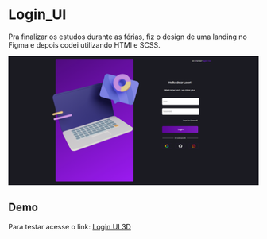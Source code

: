 # Login_UI
Pra finalizar os estudos durante as férias, fiz o design de uma landing no Figma e depois codei utilizando HTMl e SCSS.
<p align="center">
<img src="assets/img/landing_ui.png">
<p>

## Demo
Para testar acesse o link: 
<a href="https://ulissesjunior.github.io/LoginUI_3D/" target="_blank" >Login UI 3D</a>
